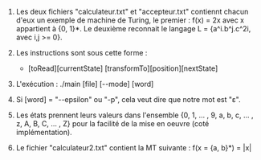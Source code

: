 1. Les deux fichiers "calculateur.txt" et "accepteur.txt" contiennt chacun d'eux un exemple de machine de Turing, le premier : f(x) = 2x avec x appartient à {0, 1}*. Le deuxième reconnait le langage L = {a^i.b^j.c^2i, avec i,j >= 0}.
2. Les instructions sont sous cette forme :
    - [toRead][currentState] [transformTo][position][nextState]

3. L'exécution :
    ./main [file] [--mode] [word]

4. Si [word] = "--epsilon" ou "-p", cela veut dire que notre mot est "ε".
5. Les états prennent leurs valeurs dans l'ensemble {0, 1, ... , 9, a, b, c, ... , z, A, B, C, ... , Z} pour la facilité de la mise en oeuvre (coté implémentation).

6. Le fichier "calculateur2.txt" contient la MT suivante :
    f(x = {a, b}*) = |x|